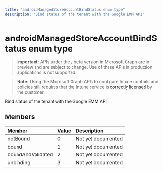 ```yaml
---
title: "androidManagedStoreAccountBindStatus enum type"
description: "Bind status of the tenant with the Google EMM API"
---
```


# androidManagedStoreAccountBindStatus enum type

> **Important:** APIs under the / beta version in Microsoft Graph are in preview and are subject to change. Use of these APIs in production applications is not supported.

> **Note:** Using the Microsoft Graph APIs to configure Intune controls and policies still requires that the Intune service is [correctly licensed](https://go.microsoft.com/fwlink/?linkid=839381) by the customer.

Bind status of the tenant with the Google EMM API
## Members
|Member|Value|Description|
|:---|:---|:---|
|notBound|0|Not yet documented|
|bound|1|Not yet documented|
|boundAndValidated|2|Not yet documented|
|unbinding|3|Not yet documented|





